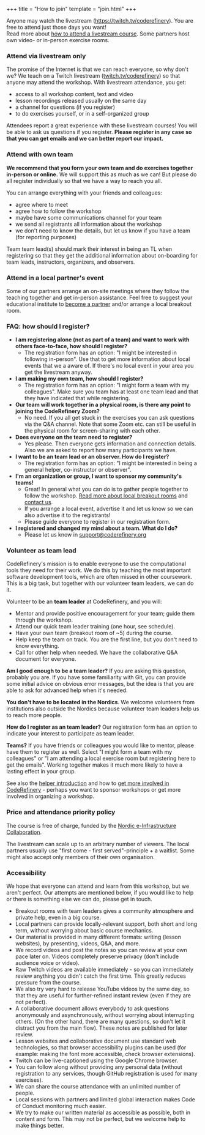 +++
title = "How to join"
template = "join.html"
+++

Anyone may watch the livestream (<https://twitch.tv/coderefinery>).
You are free to attend just those days you want!  
Read more about [how to attend a livestream course](https://coderefinery.github.io/manuals/how-to-attend-stream/).
Some partners host own video- or in-person exercise rooms. 

### Attend via livestream only

The promise of the Internet is that we can reach everyone, so why
don't we?  We teach on a Twitch livestream
([twitch.tv/coderefinery](https://twitch.tv/coderefinery)) so that
anyone may attend the workshop.  With livestream attendance, you get:
- access to all workshop content, text and video
- lesson recordings released usually on the same day
- a channel for questions (if you register)
- to do exercises yourself, or in a self-organized group

Attendees report a great experience with these livestream courses!  You will be
able to ask us questions if you register. **Please register in any case so that you
can get emails and we can better report our impact.**


### Attend with own team

**We recommend that you form your own team and do exercises together in-person
or online.** We will support this as much as we can!
But please do all register individually so that we have a way to reach you all.

You can arrange everything with your friends and colleagues:
- agree where to meet
- agree how to follow the workshop
- maybe have some communications channel for your team
- we send all registrants all information about the workshop
- we don't need to know the details, but let us know if you have a team (for reporting purposes)

Team team lead(s) should mark their interest in being an TL when
registering so that they get the additional information about on-boarding for
team leads, instructors, organizers, and observers.


### Attend in a local partner's event

Some of our partners arrange an on-site meetings where they follow the teaching
together and get in-person assistance.  Feel free to suggest your educational
institute to [become a
partner](https://coderefinery.org/organization/partners/#joining-as-a-partner)
and/or arrange a local breakout room.


### FAQ: how should I register?

- **I am registering alone (not as part of a team) and want to work with others face-to-face, how should I register?**
  - The registration form has an option: "I might be interested in following
    in-person". Use that to get more information about local events that we a
    aware of. If there's no local event in your area you get the
    livestream anyway.
- **I am making my own team, how should I register?**
  - The registration form has an option: "I might form a team with my
    colleagues". Make sure you team has at least one team lead and that
    they have indicated that while registering.
- **Our team will work together in a physical room, is there any point to joining the CodeRefinery Zoom?**
  - No need. If you all get stuck in the exercises you can ask questions via the Q&A channel.
    Note that some Zoom etc. can still be useful in the physical room for screen-sharing with each other.
- **Does everyone on the team need to register?**
  - Yes please. Then everyone gets information and connection details. Also we
    are asked to report how many participants we have.
- **I want to be an team lead or an observer. How do I register?**
  - The registration form has an option: "I might be interested in being a
    general helper, co-instructor or observer".
- **I'm an organization or group, I want to sponsor my community's teams!**
  - Great! In general what you can do is to gather people together to follow the workshop.
    [Read more about local breakout rooms](https://coderefinery.github.io/manuals/local-breakout-rooms/)
    and [contact us](https://coderefinery.github.io/manuals/chat/).
  - If you arrange a local event, advertise it and let us know so we can also advertise it to the registrants!
  - Please guide everyone to register in our registration form.
- **I registered and changed my mind about a team. What do I do?**
  - Please let us know in [support@coderefinery.org](mailto:support@coderefinery.org)


### Volunteer as team lead

CodeRefinery's mission is to enable everyone to use the computational
tools they need for their work.  We do this by teaching the most important
software development tools, which are often missed in other coursework.
This is a big task, but together with our volunteer team leaders,
we can do it.

Volunteer to be an **team leader** at CodeRefinery, and you will:
- Mentor and provide positive encouragement for your team; guide them
  through the workshop.
- Attend our quick team leader training (one hour, see schedule).
- Have your own team (breakout room of ~5) during the course.
- Help keep the team on track.  You are the first line, but you don't
  need to know everything.
- Call for other help when needed. We have the collaborative Q&A document for everyone.

**Am I good enough to be a team leader?**  If you are asking this
question, probably you are. If you have some familiarity with
Git, you can provide some initial advice on obvious error messages, 
but the idea is that you are able to ask for advanced help when it's needed.

**You don't have to be located in the Nordics**. We welcome volunteers from
institutions also outside the Nordics because volunteer team leaders help
us to reach more people.

**How do I register as an team leader?** Our registration
form has an option to indicate your interest to participate as team leader.

**Teams?**  If you have friends or colleagues you would like to
mentor, please have them to register as well. Select "I might form a team with my colleagues" 
or "I am attending a local exercise room but registering here to get the emails". 
Working together makes it much more likely to have a lasting effect in your group.

See also the [helper
introduction](https://coderefinery.github.io/manuals/exercise-leaders/) and how
to [get more involved in CodeRefinery](https://coderefinery.github.io/manuals/contributing/) - perhaps
you want to sponsor workshops or get more involved in organizing a workshop.


### Price and attendance priority policy

The course is free of charge, funded by the [Nordic e-Infrastructure
Collaboration](https://neic.no/).

The livestream can scale up to an arbitrary number of viewers. 
The local partners usually use "first come - first served"-principle + a waitlist. 
Some might also accept only members of their own organisation.


### Accessibility

We hope that everyone can attend and learn from this workshop, but we
aren't perfect.  Our attempts are mentioned below, if you would like
to help or there is something else we can do, please get in touch.

* Breakout rooms with team leaders gives a community atmosphere
  and private help, even in a big course.
* Local partners can provide locally-relevant support, both short and
  long term, without worrying about basic course mechanics.
* Our material is provided in many different formats: writing (lesson
  websites), by presenting, videos, Q&A, and more.
* We record videos and post the notes so you can review at your own
  pace later on.  Videos completely preserve privacy (don't include
  audience voice or video).
* Raw Twitch videos are available immediately - so you can immediately
  review anything you didn't catch the first time.  This greatly
  reduces pressure from the course.
* We also try very hard to release YouTube videos by the same day, so
  that they are useful for further-refined instant review (even if
  they are not perfect).
* A collaborative document allows everybody to ask questions anonymously and
  asynchronously, without worrying about interrupting others.  (On the
  other hand, there are many questions, so don't let it distract you
  from the main flow).  These notes are published for later review.
* Lesson websites and collaborative document use standard web technologies, so that
  browser accessibility plugins can be used (for example: making the
  font more accessible, check browser extensions).
* Twitch can be live-captioned using the Google Chrome browser.
* You can follow along without providing any personal data
  (without registration to any services, though GitHub registration is
  used for many exercises).
* We can share the course attendance with an unlimited number of
  people.
* Local sessions with partners and limited global interaction makes
  Code of Conduct monitoring much easier.
* We try to make our written material as accessible as possible, both
  in content and form.  This may not be perfect, but we welcome help
  to make things better.
